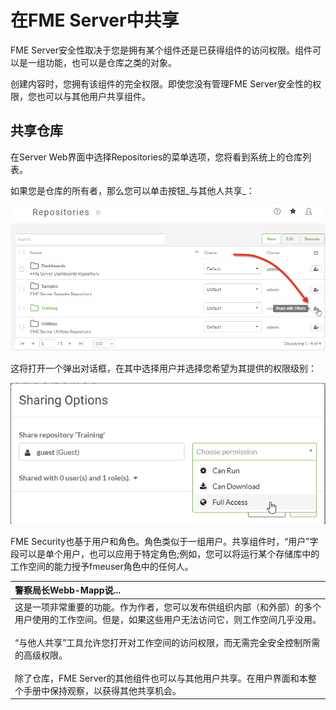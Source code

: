 # 在FME Server中共享

FME Server安全性取决于您是拥有某个组件还是已获得组件的访问权限。组件可以是一组功能，也可以是仓库之类的对象。

创建内容时，您拥有该组件的完全权限。即使您没有管理FME Server安全性的权限，您也可以与其他用户共享组件。

## 共享仓库

在Server Web界面中选择Repositories的菜单选项，您将看到系统上的仓库列表。

如果您是仓库的所有者，那么您可以单击按钮_与其他人共享_：

![](../.gitbook/assets/img1.039.repositorysharebutton.png)

这将打开一个弹出对话框，在其中选择用户并选择您希望为其提供的权限级别：

![](../.gitbook/assets/img1.040.repositoryshareoptions.png)

FME Security也基于用户和角色。角色类似于一组用户。共享组件时，“用户”字段可以是单个用户，也可以应用于特定角色;例如，您可以将运行某个存储库中的工作空间的能力授予fmeuser角色中的任何人。

|  警察局长Webb-Mapp说... |
| :--- |
|  这是一项非常重要的功能。作为作者，您可以发布供组织内部（和外部）的多个用户使用的工作空间。但是，如果这些用户无法访问它，则工作空间几乎没用。 <br><br> “与他人共享”工具允许您打开对工作空间的访问权限，而无需完全安全控制所需的高级权限。  <br><br>除了仓库，FME Server的其他组件也可以与其他用户共享。在用户界面和本整个手册中保持观察，以获得其他共享机会。 |


